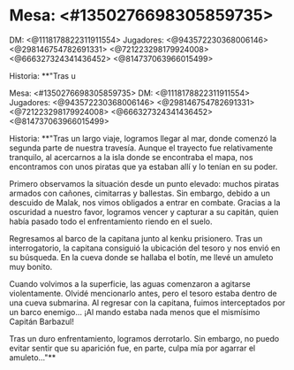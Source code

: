 # Mesa: <#1350276698305859735> 
DM: <@1118178822311911554> 
Jugadores: <@943572230368006146> <@298146754782691331> <@721223298179924008> <@666327324341436452> <@814737063966015499> 

Historia:
**"Tras u

Mesa: <#1350276698305859735> 
DM: <@1118178822311911554> 
Jugadores: <@943572230368006146> <@298146754782691331> <@721223298179924008> <@666327324341436452> <@814737063966015499> 

Historia:
**"Tras un largo viaje, logramos llegar al mar, donde comenzó la segunda parte de nuestra travesía. Aunque el trayecto fue relativamente tranquilo, al acercarnos a la isla donde se encontraba el mapa, nos encontramos con unos piratas que ya estaban allí y lo tenían en su poder.

Primero observamos la situación desde un punto elevado: muchos piratas armados con cañones, cimitarras y ballestas. Sin embargo, debido a un descuido de Malak, nos vimos obligados a entrar en combate. Gracias a la oscuridad a nuestro favor, logramos vencer y capturar a su capitán, quien había pasado todo el enfrentamiento riendo en el suelo.

Regresamos al barco de la capitana junto al kenku prisionero. Tras un interrogatorio, la capitana consiguió la ubicación del tesoro y nos envió en su búsqueda. En la cueva donde se hallaba el botín, me llevé un amuleto muy bonito.

Cuando volvimos a la superficie, las aguas comenzaron a agitarse violentamente. Olvidé mencionarlo antes, pero el tesoro estaba dentro de una cueva submarina. Al regresar con la capitana, fuimos interceptados por un barco enemigo... ¡Al mando estaba nada menos que el mismísimo Capitán Barbazul!

Tras un duro enfrentamiento, logramos derrotarlo. Sin embargo, no puedo evitar sentir que su aparición fue, en parte, culpa mía por agarrar el amuleto..."**

